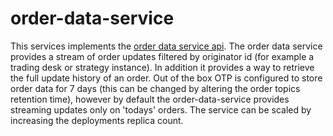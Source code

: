 # order-data-service

This services implements the [order data service api](https://github.com/d-protocol/otp/blob/master/protobuf/services/orderdataservice.proto).  The order data service provides a stream of order updates filtered by originator id (for example a trading desk or strategy instance).  In addition it provides a way to retrieve the full update history of an order.  Out of the box OTP is configured to store order data for 7 days (this can be changed by altering the order topics retention time), however by default the order-data-service provides streaming updates only on 'todays' orders.  The service can be scaled by increasing the deployments replica count.